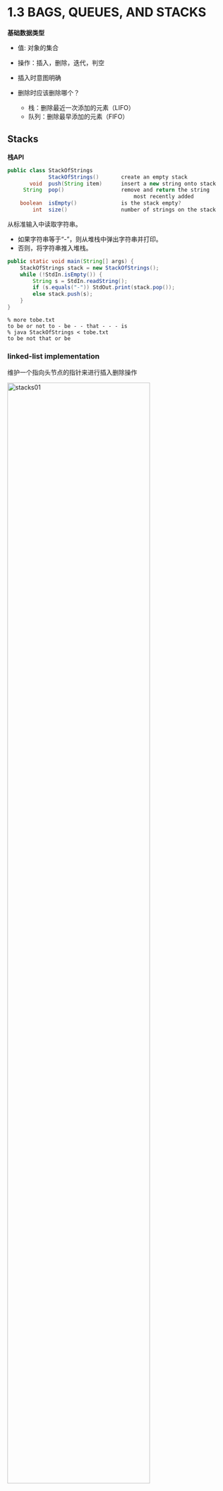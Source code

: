 

# 1.3  BAGS, QUEUES, AND STACKS

**基础数据类型**

* 值: 对象的集合

* 操作：插入，删除，迭代，判空
* 插入时意图明确
* 删除时应该删除哪个？
  * 栈：删除最近一次添加的元素（LIFO）
  * 队列：删除最早添加的元素（FIFO）

## Stacks

**栈API** 

```java
public class StackOfStrings
             StackOfStrings()       create an empty stack
       void  push(String item)      insert a new string onto stack
     String  pop()                  remove and return the string 
                                        most recently added
    boolean  isEmpty()              is the stack empty?
        int  size()                 number of strings on the stack
```

从标准输入中读取字符串。

* 如果字符串等于“-”，则从堆栈中弹出字符串并打印。
* 否则，将字符串推入堆栈。

```java
public static void main(String[] args) {
    StackOfStrings stack = new StackOfStrings();
    while (!StdIn.isEmpty()) {
        String s = StdIn.readString();
        if (s.equals("-")) StdOut.print(stack.pop());
        else stack.push(s);
    }
}
```

```
% more tobe.txt
to be or not to - be - - that - - - is
% java StackOfStrings < tobe.txt
to be not that or be
```

###  linked-list implementation

维护一个指向头节点的指针来进行插入删除操作

<img src="../img/Algs4/StacksAndQueues/stacks01.png" alt="stacks01" style="width:80%;" />

```java
public class LinkedStackOfStrings {
    private Node first = null;
  
    // 内部类，访问修饰符不重要
    private class Node {
        String item;
        Node next;
    }

    public boolean isEmpty() { return first == null; }
    public void push(String item) {
        Node oldfirst = first;
        first = new Node();
        first.item = item;
        first.next = oldfirst;
    }
    public String pop() {
        String item = first.item;
        first = first.next;
        return item;
    }
}
```

每次操作在最坏的情况下也都是常数时间。
一个带有N项的栈使用大概40N个字节。

<img src="../img/Algs4/StacksAndQueues/stacks02.png" />

> Note: 这就是栈的内存
> （但不包括用户所拥有的字符串本身的内存）。

### array implementation

使用数组来实现栈

* `push()`添加新元素s[i]
* `pop()`删除元素s[i - 1]

```
s[] to be or not to be null null null null
    0  1  2   3  4  5   6    7    8    9
                        N                    capacity = 10
```

**缺点：**当操作数超出容量，则会栈溢出

```java
public class FixedCapacityStackOfStrings {
    private String[] s;
    private int N = 0;

    public FixedCapacityStackOfStrings(int capacity)
    { s = new String[capacity]; }

    public boolean isEmpty()
    { return N == 0; }

    public void push(String item)
    { s[N++] = item; }

    public String pop()
    { return s[--N]; }
}
```

**Overflow and underflow. **

* Underflow: 对空栈进行pop操作

* Overflow: 使用可变数组实现栈

**Null items** 允许插入一个null

**Loitering** 对于不需要的元素仍然持有该元素引用

```java
public String pop() {
    String item = s[--N];
    s[N] = null;
    return item;
}
```

该优化可以解决"loitering"问题

### resizing-array implementation

定长数组的实现方式在用户调用API的时候，必须先传入指定容量，为了解决这个问题，使用变长数组，那么在什么时候改变数组大小？

* 每次push操作，将数组容量加1
* 每次pop操作，将数组容量减1

但是这样做没操作一次数组，就需要重新创建一个新数组，插入前N个元素所花费的时间与$1+2+...+N\text{~}N^{2}/2$成正比

优化：确保改变数组大小的操作不能太频繁

扩大数组操作：每次创建一个两倍大小的新数组

```java
public ResizingArrayStackOfStrings() { s = new String[1]; }

public void push(String item) {
    if (N == s.length) resize(2 * s.length);
    s[N++] = item;
}

private void resize(int capacity) {
    String[] copy = new String[capacity];
    for (int i = 0; i < N; i++)
        copy[i] = s[i];
    s = copy;
}
```

缩小数组操作：

* `push()`当数组满了，则扩大到当前数组的两倍大小
* `pop()`当数组的大小为整体容量的一半时，将数组缩小到现在容量的一半。

这样做有一种最坏的情况：

<img src="../img/Algs4/StacksAndQueues/stacks03.png" alt="stacks03" style="width:50%;" />

当数组刚好满的时候进行pop-push-pop-push的操作。

**优化** 进行pop操作时，当数组为1/4数组容量大小时，将数组改为当前容量的一半大小。

```java
public String pop() {
    String item = s[--N];
    s[N] = null;
    if (N > 0 && N == s.length/4) resize(s.length/2);
    return item;
}
```

**linked-list**

* 在最坏的情况下，每个操作都需要固定的时间。
* 使用额外的时间和空间来处理链接。

**resizing-array**

* 每次操作都需要不断的摊销时间。
* 减少空间浪费。

## Queues

**API**

```java
public class QueueOfString
             QueueOfString()       create an empty queue
       void  enqueue(String item)  insert a new string onto queue
     String  dequeue()             remove and return the string 
                                      least recently added
    boolean  isEmpty()             is the queue empty?
        int  size()                number of strings on the queue
```

### linked-list representation

维护只想头尾节点的单链表

<img src="../img/Algs4/StacksAndQueues/queues01.png" alt="queues01" style="width:90%;" />

```java
public class LinkedQueueOfStrings {
    private Node first, last;

    private class Node { /* same as in StackOfStrings */ }

    public boolean isEmpty() { return first == null; }

    public void enqueue(String item) {
        Node oldlast = last;
        last = new Node();
        last.item = item;
        last.next = null;
        if (isEmpty()) first = last;
        else oldlast.next = last;
    }

    public String dequeue() {
        String item = first.item;
        first = first.next;
        if (isEmpty()) last = null;
        return item;
    }
}
```

### resizing array implementation

使用变长数组来实现队列

* `push()`添加新元素q[tail]
* `pop()`删除元素q[head]
* 

```
s[] null null the best of times null null null null
      0    1   2    3   4    5   6    7    8    9
              head              tail                capacity = 10
```

## Parameterized stack

实现了StackOfString，还想实现StackOfURLs,StackOfInt,StackOfVans,...

引入范型

对基于链表实现的栈代码优化如下：

```java
public class Stack<Item> {
    private Node first = null;
    private class Node {
        Item item;
        Node next;
    }

    public boolean isEmpty() { return first == null; }

    public void push(Item item) {
        Node oldfirst = first;
        first = new Node();
        first.item = item;
        first.next = oldfirst;
    }

    public Item pop() {
        Item item = first.item;
        first = first.next;
        return item;
    }
}
```

对基于数组实现栈代码的优化：

```java
public class FixedCapacityStack<Item> {
    private Item[] s;
    private int N = 0;

    public FixedCapacityStack(int capacity) {
        s = (Item[]) new Object[capacity];
    }

    public boolean isEmpty() { return N == 0; }

    public void push(Item item) { s[N++] = item; }
    
    public Item pop() {
        Item item = s[--N];
        s[N] = null;
        return item;
    }
}
```

```
% javac FixedCapacityStack.java
Note: FixedCapacityStack.java uses unchecked or unsafe operations.
Note: Recompile with -Xlint:unchecked for details.
% javac -Xlint:unchecked FixedCapacityStack.java
FixedCapacityStack.java:26: warning: [unchecked] unchecked cast
found : java.lang.Object[]
required: Item[]
 a = (Item[]) new Object[capacity];
 ^
1 warning
```

对于基础数据类型，则使用java封装的对象类型

例如Integer就是int的封装类型

## Iteration

在java中，让栈实现`java.lang.Iterable`接口

```java
public interface Iterable<Item> {
    Iterator<Item> iterator();
    boolean hasNext();
    Item next();
}
```

为什么要实现数据迭代，因为java支持更优雅的代码：

```java
Iterator<String> i = stack.iterator();
while (i.hasNext()) {
    String s = i.next();
    StdOut.println(s);
}

for (String s : stack)
    StdOut.println(s);
```

### linked-list implementation

```java
import java.util.Iterator;
public class Stack<Item> implements Iterable<Item> {
    ...
    public Iterator<Item> iterator() { return new ListIterator(); }
    private class ListIterator implements Iterator<Item> {
        private Node current = first;
        public boolean hasNext() { return current != null; }
        public void remove() { /* not supported */ }
        public Item next() {
            Item item = current.item;
            current = current.next;
            return item;
        }
    }
}
```

### array implementation

```java
import java.util.Iterator;
public class Stack<Item> implements Iterable<Item> {
    ...
    public Iterator<Item> iterator() { 
      return new ReverseArrayIterator(); 
    }
    private class ReverseArrayIterator implements Iterator<Item> {
        private int i = N;
        public boolean hasNext() { return i > 0; }
        public void remove() { /* not supported */ }
        public Item next() { return s[--i]; }
    }
}
```

## Bag

是一个无序的集合

**API**

```java
   public class Bag<Item> implements Iterable<Item>
                Bag()         create an empty bag
          void  add(Item x)   insert a new item onto bag
           int  size()        number of items in bag
Iterable<Item>  iterator()    iterator for all items in bag
```

可以看成是没有pop的栈或是没有dequeue的队列


